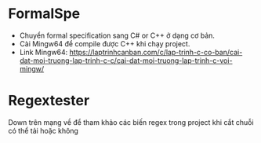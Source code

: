 # FormalSpe
  + Chuyển formal specification sang C# or C++ ở dạng cơ bản.  
  + Cài Mingw64 để compile được C++ khi chạy project.
  + Link Mingw64: https://laptrinhcanban.com/c/lap-trinh-c-co-ban/cai-dat-moi-truong-lap-trinh-c-c/cai-dat-moi-truong-lap-trinh-c-voi-mingw/
# Regextester
  Down trên mạng về để tham khảo các biến regex trong project khi cắt chuỗi có thể tải hoặc không
